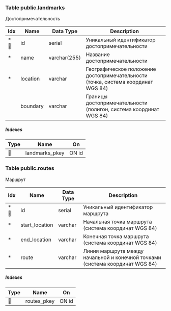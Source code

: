 ### Table public.landmarks 
Достопримечательность

|Idx |Name |Data Type |Description |
|---|---|---|---|
| * &#128273;  | id| serial  | Уникальный идентификатор достопримечательности |
| * | name| varchar(255)  | Название достопримечательности |
| * | location| varchar  | Географическое положение достопримечательности (точка, система координат WGS 84) |
|  | boundary| varchar  | Границы достопримечательности (полигон, система координат WGS 84) |


##### Indexes 
|Type |Name |On |
|---|---|---|
| &#128273;  | landmarks\_pkey | ON id|



### Table public.routes 
Маршрут

|Idx |Name |Data Type |Description |
|---|---|---|---|
| * &#128273;  | id| serial  | Уникальный идентификатор маршрута |
| * | start\_location| varchar  | Начальная точка маршрута (система координат WGS 84) |
| * | end\_location| varchar  | Конечная точка маршрута (система координат WGS 84) |
| * | route| varchar  | Линия маршрута между начальной и конечной точками (система координат WGS 84) |


##### Indexes 
|Type |Name |On |
|---|---|---|
| &#128273;  | routes\_pkey | ON id|




